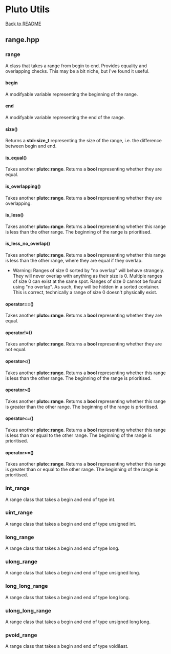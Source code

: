 # Pluto Utils
[Back to README](https://www.github.com/Stephen-ODriscoll/PlutoUtils/blob/main/README.md#documentation)

## range.hpp

### range
A class that takes a range from begin to end. Provides equality and overlapping checks. This may be a bit niche, but I've found it useful.

#### begin
A modifyable variable representing the beginning of the range.

#### end
A modifyable variable representing the end of the range.

#### size()
Returns a **std::size_t** representing the size of the range, i.e. the difference between begin and end.

#### is_equal()
Takes another **pluto::range**. Returns a **bool** representing whether they are equal.

#### is_overlapping()
Takes another **pluto::range**. Returns a **bool** representing whether they are overlapping.

#### is_less()
Takes another **pluto::range**. Returns a **bool** representing whether this range is less than the other range. The beginning of the range is prioritised.

#### is_less_no_overlap()
Takes another **pluto::range**. Returns a **bool** representing whether this range is less than the other range, where they are equal if they overlap.
- Warning: Ranges of size 0 sorted by "no overlap" will behave strangely. They will never overlap with anything as their size is 0. Multiple ranges of size 0 can exist at the same spot. Ranges of size 0 cannot be found using "no overlap". As such, they will be hidden in a sorted container. This is correct, technically a range of size 0 doesn't physically exist.

#### operator==()
Takes another **pluto::range**. Returns a **bool** representing whether they are equal.

#### operator!=()
Takes another **pluto::range**. Returns a **bool** representing whether they are not equal.

#### operator<()
Takes another **pluto::range**. Returns a **bool** representing whether this range is less than the other range. The beginning of the range is prioritised.

#### operator>()
Takes another **pluto::range**. Returns a **bool** representing whether this range is greater than the other range. The beginning of the range is prioritised.

#### operator<=()
Takes another **pluto::range**. Returns a **bool** representing whether this range is less than or equal to the other range. The beginning of the range is prioritised.

#### operator>=()
Takes another **pluto::range**. Returns a **bool** representing whether this range is greater than or equal to the other range. The beginning of the range is prioritised.

### int_range
A range class that takes a begin and end of type int.

### uint_range
A range class that takes a begin and end of type unsigned int.

### long_range
A range class that takes a begin and end of type long.

### ulong_range
A range class that takes a begin and end of type unsigned long.

### long_long_range
A range class that takes a begin and end of type long long.

### ulong_long_range
A range class that takes a begin and end of type unsigned long long.

### pvoid_range
A range class that takes a begin and end of type void&ast.
